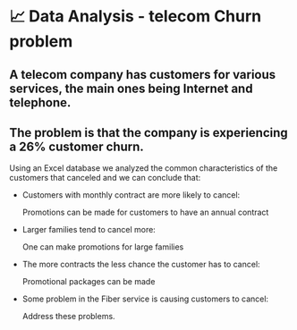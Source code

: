 # :chart_with_upwards_trend: Data Analysis - telecom Churn problem
## A telecom company has customers for various services, the main ones being Internet and telephone.
## The problem is that the company is experiencing a 26% customer churn.
Using an Excel database we analyzed the common characteristics of the customers that canceled and we can conclude that:
- Customers with monthly contract are more likely to cancel:

    Promotions can be made for customers to have an annual contract
- Larger families tend to cancel more:

    One can make promotions for large families
- The more contracts the less chance the customer has to cancel:

    Promotional packages can be made
- Some problem in the Fiber service is causing customers to cancel:

    Address these problems.
